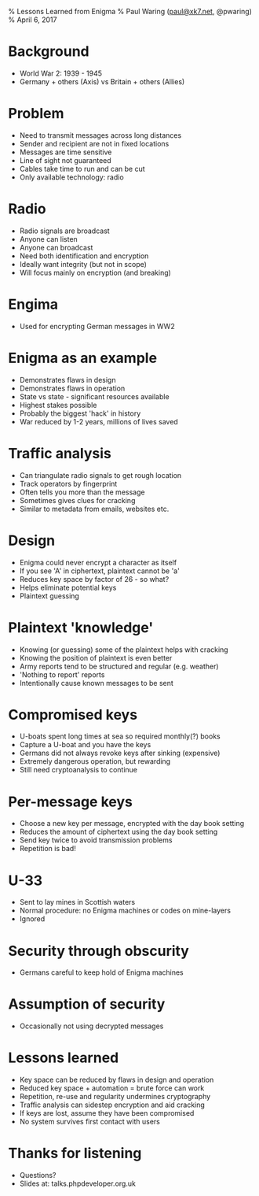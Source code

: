 % Lessons Learned from Enigma
% Paul Waring (paul@xk7.net, @pwaring)
% April 6, 2017

# Background

 - World War 2: 1939 - 1945
 - Germany + others (Axis) vs Britain + others (Allies)

# Problem

 - Need to transmit messages across long distances
 - Sender and recipient are not in fixed locations
 - Messages are time sensitive
 - Line of sight not guaranteed
 - Cables take time to run and can be cut
 - Only available technology: radio

# Radio

 - Radio signals are broadcast
 - Anyone can listen
 - Anyone can broadcast
 - Need both identification and encryption
 - Ideally want integrity (but not in scope)
 - Will focus mainly on encryption (and breaking)

# Engima

 - Used for encrypting German messages in WW2

# Enigma as an example

 - Demonstrates flaws in design
 - Demonstrates flaws in operation
 - State vs state - significant resources available
 - Highest stakes possible
 - Probably the biggest 'hack' in history
 - War reduced by 1-2 years, millions of lives saved

# Traffic analysis

 - Can triangulate radio signals to get rough location
 - Track operators by fingerprint
 - Often tells you more than the message
 - Sometimes gives clues for cracking
 - Similar to metadata from emails, websites etc.

# Design

 - Enigma could never encrypt a character as itself
 - If you see 'A' in ciphertext, plaintext cannot be 'a'
 - Reduces key space by factor of 26 - so what?
 - Helps eliminate potential keys
 - Plaintext guessing

# Plaintext 'knowledge'

 - Knowing (or guessing) some of the plaintext helps with cracking
 - Knowing the position of plaintext is even better
 - Army reports tend to be structured and regular (e.g. weather)
 - 'Nothing to report' reports
 - Intentionally cause known messages to be sent

# Compromised keys

 - U-boats spent long times at sea so required monthly(?) books
 - Capture a U-boat and you have the keys
 - Germans did not always revoke keys after sinking (expensive)
 - Extremely dangerous operation, but rewarding
 - Still need cryptoanalysis to continue

# Per-message keys

 - Choose a new key per message, encrypted with the day book setting
 - Reduces the amount of ciphertext using the day book setting
 - Send key twice to avoid transmission problems
 - Repetition is bad!

# U-33

 - Sent to lay mines in Scottish waters
 - Normal procedure: no Enigma machines or codes on mine-layers
 - Ignored

# Security through obscurity

 - Germans careful to keep hold of Enigma machines

# Assumption of security

 - Occasionally not using decrypted messages

# Lessons learned

 - Key space can be reduced by flaws in design and operation
 - Reduced key space + automation = brute force can work
 - Repetition, re-use and regularity undermines cryptography
 - Traffic analysis can sidestep encryption and aid cracking
 - If keys are lost, assume they have been compromised
 - No system survives first contact with users

# Thanks for listening

 - Questions?
 - Slides at: talks.phpdeveloper.org.uk
